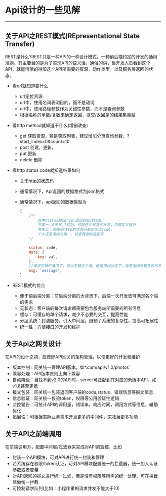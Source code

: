 # Api设计的一些见解

------

## 关于API之REST模式(REpresentational State Transfer)

REST是什么?REST只是一种API的一种设计模式，一种前后端约定的开发的通用准则。其主要目的是为了实现API的语义话，通俗的讲，当开发人员看到这个API，就能清晰的得知这个API所需要的资源，动作类型，以及服务层返回的状态。

* 看url就知道要什么
  * url定位资源
  * url中，使用名词表明目的，而不是动词
  * url中，使用路径参数作为关键性参数，而不是查询参数
  * 根据名称的单数/复数来确定返回，提交/返回是的结果集类型

* 看http method就知道干什么(增删改查)
  * get 获取资源，若是获取列表，建议增加分页查询参数，?start_index=0&count=10
  * post 创建，更新，
  * put 更新
  * delete 删除

* 看http status code就知道结果如何
  * [关于http的状态码](./response-status-codes.md)
  * 通常情况下，Api返回的数据格式为json格式
  * 通常情况下，api返回的数据类型为

    ```js
    {
        /**
            其中status是server返回的处理状态，
            方案一：0失败,1成功，可能还会有其他状态，内部定义就好
            方案二：直接用http的状态码来定义该code，
            个人还是偏向方案一，或者两者结合起来
        */

        status: code,
        data: {
            key: val,
        },
        //请求正确的情况下，可以忽略这个值。但是错误状态下，需要返回处理失败的原因
        msg: 'message',
    }
    ```

* REST模式的优点
  * 便于前后端分离：前后端分离的大背景下，后端一次开发皆可满足各个端的需求
  * 无状态：客户端的每次请求都需要包含服务端所需要的所有信息
  * 缓存：可缓存的单个请求，减少不必要的交互，提高性能
  * 分层系统：封装服务，引入中间层，限制了系统的复杂性，提高可拓展性
  * 统一性：方便接口的开发和维护

## 关于Api之网关设计

在API的设计之初，应做好API网关的架构管理。以便更好的开发和维护

* 版本控制：网关统一管理API版本，如*.com/api/v1.0/photos`
* 兼容处理：API版本原则上向下兼容
* 自动降级：当找不到v2.0的API时，server可匹配到其对应的低版本API，如v1.8甚至更低
* 报文包装：网关统一包装返回客户端的code,status，错误信息等报文信息
* 信息验证：网关统一校验token，权限等公用验证性逻辑
* 监控警告：可统计API的调用量，错误率，响应时间，调用方式等信息，辅助优化
* 拓展性：可根据实际业务需求开发更多的中间件，来拓展更多功能

## 关于API之前端调用

在前端调用方，配置中间层/过滤器来完成对API的监控，比如

* 封装一个API模块，可对API进行统一封装和管理
* 若系统存在权限/token认证，可对API模块配置统一的拦截器，统一加入认证参数或者变量
* 对API返回的报文进行统一过滤，若是没有权限等所需的统一处理，可在拦截器做统一拦截
* 可控制请求队列(比如：小程序重的请求并发不能大于10)
